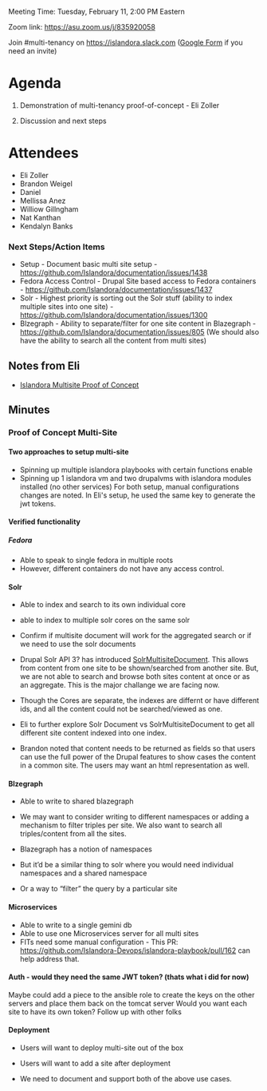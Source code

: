 Meeting Time: Tuesday, February 11, 2:00 PM Eastern

Zoom link: https://asu.zoom.us/j/835920058

Join #multi-tenancy on https://islandora.slack.com ([Google Form](https://docs.google.com/forms/d/e/1FAIpQLSewDLgTqnOpvMAj-dcZOKh0lNTgoogcaDaAyxYevanM1Yt9fA/viewform) if you need an invite)

# Agenda

1. Demonstration of multi-tenancy proof-of-concept - Eli Zoller

2. Discussion and next steps

# Attendees
* Eli Zoller
* Brandon Weigel
* Daniel
* Mellissa Anez
* Williow Gillngham
* Nat Kanthan
* Kendalyn Banks

### Next Steps/Action Items
* Setup - Document basic multi site setup - https://github.com/Islandora/documentation/issues/1438
* Fedora Access Control - Drupal Site based access to Fedora containers - https://github.com/Islandora/documentation/issues/1437
* Solr - Highest priority is sorting out the Solr stuff (ability to index multiple sites into one site) - https://github.com/Islandora/documentation/issues/1300
* Blzegraph - Ability to separate/filter for one site content in Blazegraph - https://github.com/Islandora/documentation/issues/805 (We should also have the ability to search all the content from multi sites)


## Notes from Eli
* [Islandora Multisite Proof of Concept](https://docs.google.com/document/d/1qmCz2VB2g0al0nFA1i1B2rkZYVGHw3UUAft2iEV6r3g/edit)

## Minutes
### Proof of Concept Multi-Site

#### Two approaches to setup multi-site
* Spinning up multiple islandora playbooks with certain functions enable
* Spinning up 1 islandora vm and two drupalvms with islandora modules installed (no other services)
For both setup, manual configurations changes are noted.  In Eli's setup, he used the same key to generate the jwt tokens.  

#### Verified functionality
##### Fedora
* Able to speak to single fedora in multiple roots
* However, different containers do not have any access control.  

#### Solr
* Able to index and search to its own individual core
* able to index to multiple solr cores on the same solr
* Confirm if multisite document will work for the aggregated search or if we need to use the solr documents
* Drupal Solr API 3? has introduced [SolrMultisiteDocument](https://www.drupal.org/docs/8/modules/search-api-solr/search-api-solr-howtos/set-up-and-configure-a-multisite-search).  This allows from content from one site to be shown/searched from another site.  But, we are not able to search and browse both sites content at once or as an aggregate.  This is the major challange we are facing now.
* Though the Cores are separate, the indexes are differnt or have different ids, and all the content could not be searched/viewed as one.  

* Eli to further explore Solr Document vs SolrMultisiteDocument to get all different site content indexed into one index.  
* Brandon noted that content needs to be returned as fields so that users can use the full power of the Drupal features to show cases the content in a common site.  The users may want an html representation as well.

#### Blzegraph
* Able to write to shared blazegraph
* We may want to consider writing to different namespaces or adding a mechanism to filter triples per site.  We also want to search all triples/content from all the sites.

* Blazegraph has a notion of namespaces
* But it’d be a similar thing to solr where you would need individual namespaces and a shared namespace
* Or a way to “filter” the query by a particular site

#### Microservices
* Able to write to a single gemini db
* Able to use one Microservices server for all multi sites
* FITs need some manual configuration - This PR: https://github.com/Islandora-Devops/islandora-playbook/pull/162 can help address that.

#### Auth - would they need the same JWT token? (thats what i did for now)
Maybe could add a piece to the ansible role to create the keys on the other servers and place them back on the tomcat server
Would you want each site to have its own token? Follow up with other folks

#### Deployment 
* Users will want to deploy multi-site out of the box 
* Users will want to add a site after deployment

* We need to document and support both of the above use cases.


